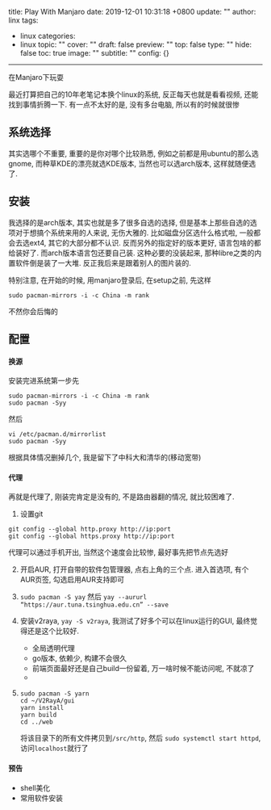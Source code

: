 title: Play With Manjaro
date: 2019-12-01 10:31:18 +0800
update: ""
author: linx
tags:
- linux
categories:
- linux
topic: ""
cover: ""
draft: false
preview: ""
top: false
type: ""
hide: false
toc: true
image: ""
subtitle: ""
config: {}


---


在Manjaro下玩耍
<!--more-->

最近打算把自己的10年老笔记本换个linux的系统, 反正每天也就是看看视频, 还能找到事情折腾一下. 有一点不太好的是, 没有多台电脑, 所以有的时候就很惨


## 系统选择

其实选哪个不重要, 重要的是你对哪个比较熟悉, 例如之前都是用ubuntu的那么选gnome, 而种草KDE的漂亮就选KDE版本, 当然也可以选arch版本, 这样就随便选了. 

## 安装

我选择的是arch版本, 其实也就是多了很多自选的选择, 但是基本上那些自选的选项对于想搞个系统来用的人来说, 无伤大雅的. 比如磁盘分区选什么格式啦, 一般都会去选ext4, 其它的大部分都不认识. 反而另外的指定好的版本更好, 语言包啥的都给装好了. 而arch版本语言包还要自己装. 这种必要的没装起来, 那种libre之类的内置软件倒是装了一大堆. 反正我后来是跟着别人的图片装的.

特别注意, 在开始的时候, 用manjaro登录后, 在setup之前, 先这样

```shell
sudo pacman-mirrors -i -c China -m rank
```

不然你会后悔的

## 配置

#### 换源

安装完进系统第一步先

```shell
sudo pacman-mirrors -i -c China -m rank
sudo pacman -Syy
```

然后

```shell
vi /etc/pacman.d/mirrorlist
sudo pacman -Syy
```
根据具体情况删掉几个, 我是留下了中科大和清华的(移动宽带)

#### 代理
再就是代理了, 刚装完肯定是没有的, 不是路由器翻的情况, 就比较困难了.

1. 设置git
```shell
git config --global http.proxy http://ip:port
git config --global https.proxy http://ip:port
```
代理可以通过手机开出, 当然这个速度会比较惨, 最好事先把节点先选好

2. 开启AUR, 打开自带的软件包管理器, 点右上角的三个点. 进入首选项, 有个AUR页签, 勾选启用AUR支持即可
3. `sudo pacman -S yay` 然后 `yay --aururl “https://aur.tuna.tsinghua.edu.cn” --save`

4. 安装v2raya, `yay -S v2raya`, 我测试了好多个可以在linux运行的GUI, 最终觉得还是这个比较好.
   
   - 全局透明代理
   - go版本, 依赖少, 构建不会很久
   - 前端页面最好还是自己build一份留着, 万一啥时候不能访问呢, 不就凉了
   - 
5. 
   ```shell 
   sudo pacman -S yarn
   cd ~/V2RayA/gui
   yarn install
   yarn build
   cd ../web
   ```
   将该目录下的所有文件拷贝到`/src/http`, 然后 `sudo systemctl start httpd`, 访问`localhost`就行了



#### 预告

- shell美化
- 常用软件安装

